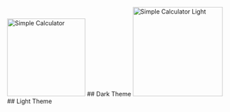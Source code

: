 
<img width="182" alt="Simple Calculator" src="https://github.com/user-attachments/assets/05864779-ed5d-4ff2-be03-7f1955c97609">     
## Dark Theme


<img width="209" alt="Simple Calculator Light" src="https://github.com/user-attachments/assets/a46369d7-9e3b-4f2a-a7af-8eca22caef8a">
## Light Theme 
